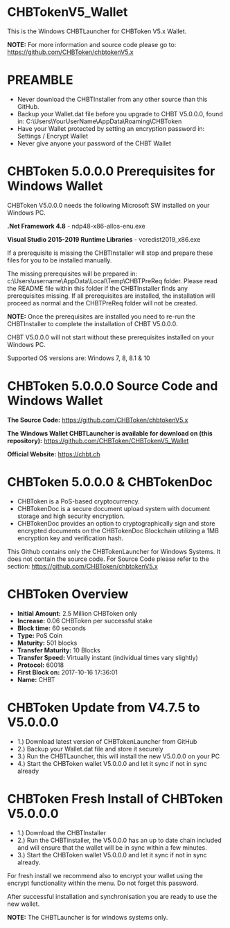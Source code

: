 # CHBTokenV5_Wallet
This is the Windows CHBTLauncher for CHBToken V5.x Wallet.

**NOTE:**
For more information and source code please go to:
https://github.com/CHBToken/chbtokenV5.x

PREAMBLE
===========================
* Never download the CHBTInstaller from any other source than this GitHub.
* Backup your Wallet.dat file before you upgrade to CHBT V5.0.0.0, found in: C:\Users\YourUserName\AppData\Roaming\CHBToken
* Have your Wallet protected by setting an encryption password in: Settings / Encrypt Wallet 
* Never give anyone your password of the CHBT Wallet

CHBToken 5.0.0.0 Prerequisites for Windows Wallet
===========================
CHBToken V5.0.0.0 needs the following Microsoft SW installed on your Windows PC.

**.Net Framework 4.8** - ndp48-x86-allos-enu.exe

**Visual Studio 2015-2019 Runtime Libraries** - vcredist2019_x86.exe

If a prerequisite is missing the CHBTInstaller will stop and prepare these files for you to be installed manually. 

The missing prerequisites will be prepared in: c:\Users\username\AppData\Local\Temp\CHBTPreReq folder. Please read the README file within this folder if the CHBTInstaller finds any prerequisites missing. If all prerequisites are installed, the installation will proceed as normal and the CHBTPreReq folder will not be created.

**NOTE:** Once the prerequisites are installed you need to re-run the CHBTInstaller to complete the installation of CHBT V5.0.0.0.

CHBT V5.0.0.0 will not start without these prerequisites installed on your Windows PC.

Supported OS versions are: Windows 7, 8, 8.1 & 10

CHBToken 5.0.0.0 Source Code and Windows Wallet
===========================
**The Source Code:** https://github.com/CHBToken/chbtokenV5.x

**The Windows Wallet CHBTLauncher is available for download on (this repository):** https://github.com/CHBToken/CHBTokenV5_Wallet

**Official Website:** https://chbt.ch

CHBToken 5.0.0.0 & CHBTokenDoc
===========================

*  CHBToken is a PoS-based cryptocurrency.
*  CHBTokenDoc is a secure document upload system with document storage and high security encryption.
*  CHBTokenDoc provides an option to cryptographically sign and store encrypted documents on the CHBTokenDoc Blockchain utilizing a 1MB encryption key and verification hash.
 
This Github contains only the CHBTokenLauncher for Windows Systems. It does not contain the source code.
For Source Code please refer to the section: https://github.com/CHBToken/chbtokenV5.x

CHBToken Overview
===========================
*  **Initial Amount:** 2.5 Million CHBToken only
*  **Increase:** 0.06 CHBToken per successful stake
*  **Block time:** 60 seconds
*  **Type:** PoS Coin
*  **Maturity:** 501 blocks
*  **Transfer Maturity:** 10 Blocks
*  **Transfer Speed:** Virtually instant (individual times vary slightly)
*  **Protocol:** 60018
*  **First Block on:** 2017-10-16 17:36:01
*  **Name:** CHBT

CHBToken Update from V4.7.5 to V5.0.0.0
===========================
* 1.) Download latest version of CHBTokenLauncher from GitHub
* 2.) Backup your Wallet.dat file and store it securely
* 3.) Run the CHBTLauncher, this will install the new V5.0.0.0 on your PC
* 4.) Start the CHBToken wallet V5.0.0.0 and let it sync if not in sync already

CHBToken Fresh Install of CHBToken V5.0.0.0
===========================
* 1.) Download the CHBTInstaller
* 2.) Run the CHBTinstaller, the V5.0.0.0 has an up to date chain included and will ensure that the wallet will be in sync within a few minutes.
* 3.) Start the CHBToken wallet V5.0.0.0 and let it sync if not in sync already.

For fresh install we recommend also to encrypt your wallet using the encrypt functionality within the menu. Do not forget this password.

After successful installation and synchronisation you are ready to use the new wallet.

**NOTE:** 
The CHBTLauncher is for windows systems only. 
